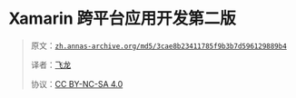 # Xamarin 跨平台应用开发第二版

> 原文：[`zh.annas-archive.org/md5/3cae8b23411785f9b3b7d596129889b4`](https://zh.annas-archive.org/md5/3cae8b23411785f9b3b7d596129889b4)
> 
> 译者：[飞龙](https://github.com/wizardforcel)
> 
> 协议：[CC BY-NC-SA 4.0](http://creativecommons.org/licenses/by-nc-sa/4.0/)